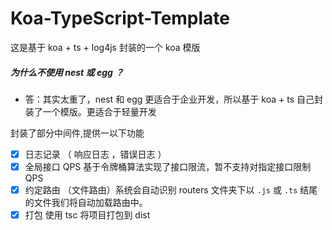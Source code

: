 # Koa-TypeScript-Template

这是基于 koa + ts + log4js 封装的一个 koa 模版

##### 为什么不使用 nest 或 egg ？

- 答：其实太重了，nest 和 egg 更适合于企业开发，所以基于 koa + ts 自己封装了一个模版。更适合于轻量开发

封装了部分中间件,提供一以下功能

- [x] 日志记录 （ 响应日志 ，错误日志 ）
- [x] 全局接口 QPS 基于令牌桶算法实现了接口限流，暂不支持对指定接口限制 QPS
- [x] 约定路由 （文件路由）系统会自动识别 routers 文件夹下以 `.js` 或 `.ts` 结尾的文件我们将自动加载路由中。
- [x] 打包 使用 tsc 将项目打包到 dist
